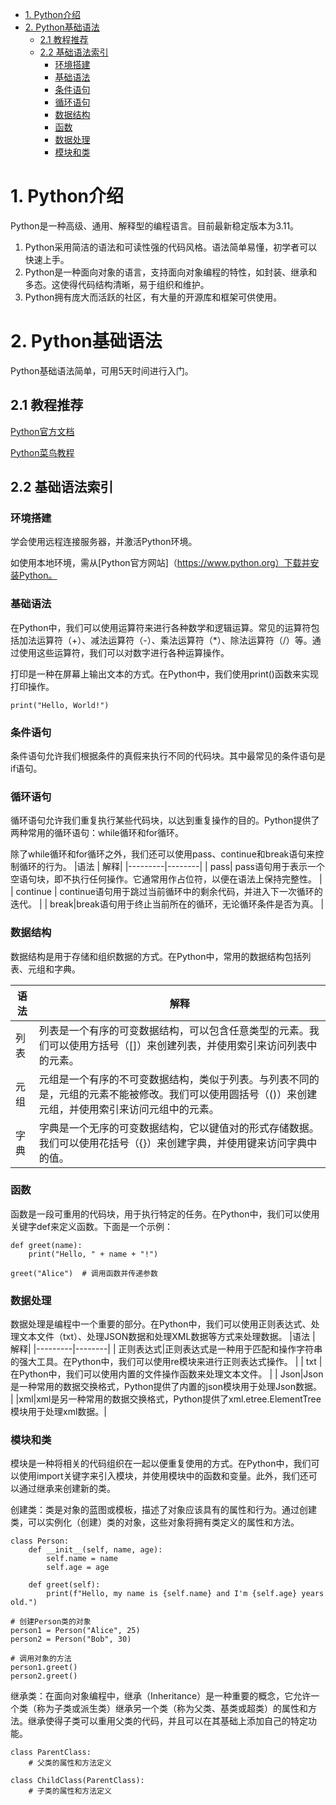 - [1. Python介绍](#1-python介绍)
- [2. Python基础语法](#2-python基础语法)
  - [2.1 教程推荐](#21-教程推荐)
  - [2.2 基础语法索引](#22-基础语法索引)
    - [环境搭建](#环境搭建)
    - [基础语法](#基础语法)
    - [条件语句](#条件语句)
    - [循环语句](#循环语句)
    - [数据结构](#数据结构)
    - [函数](#函数)
    - [数据处理](#数据处理)
    - [模块和类](#模块和类)
   

# 1. Python介绍

Python是一种高级、通用、解释型的编程语言。目前最新稳定版本为3.11。

1. Python采用简洁的语法和可读性强的代码风格。语法简单易懂，初学者可以快速上手。
2. Python是一种面向对象的语言，支持面向对象编程的特性，如封装、继承和多态。这使得代码结构清晰，易于组织和维护。
3. Python拥有庞大而活跃的社区，有大量的开源库和框架可供使用。

# 2. Python基础语法

Python基础语法简单，可用5天时间进行入门。

## 2.1 教程推荐

[Python官方文档](https://docs.python.org/zh-cn/3/)

[Python菜鸟教程](https://www.runoob.com/python/python-tutorial.html)

## 2.2 基础语法索引

### 环境搭建
学会使用远程连接服务器，并激活Python环境。

如使用本地环境，需从[Python官方网站]（https://www.python.org）下载并安装Python。

### 基础语法
在Python中，我们可以使用运算符来进行各种数学和逻辑运算。常见的运算符包括加法运算符（+）、减法运算符（-）、乘法运算符（*）、除法运算符（/）等。通过使用这些运算符，我们可以对数字进行各种运算操作。


打印是一种在屏幕上输出文本的方式。在Python中，我们使用print()函数来实现打印操作。
```
print("Hello, World!")
```

### 条件语句
条件语句允许我们根据条件的真假来执行不同的代码块。其中最常见的条件语句是if语句。

### 循环语句


循环语句允许我们重复执行某些代码块，以达到重复操作的目的。Python提供了两种常用的循环语句：while循环和for循环。

除了while循环和for循环之外，我们还可以使用pass、continue和break语句来控制循环的行为。
|语法  | 解释|
|---------|--------|
| pass| pass语句用于表示一个空语句块，即不执行任何操作。它通常用作占位符，以便在语法上保持完整性。 |
| continue | continue语句用于跳过当前循环中的剩余代码，并进入下一次循环的迭代。 |
| break|break语句用于终止当前所在的循环，无论循环条件是否为真。 |


### 数据结构
数据结构是用于存储和组织数据的方式。在Python中，常用的数据结构包括列表、元组和字典。

|语法  | 解释|
|---------|--------|
| 列表| 列表是一个有序的可变数据结构，可以包含任意类型的元素。我们可以使用方括号（[]）来创建列表，并使用索引来访问列表中的元素。 |
| 元组| 元组是一个有序的不可变数据结构，类似于列表。与列表不同的是，元组的元素不能被修改。我们可以使用圆括号（()）来创建元组，并使用索引来访问元组中的元素。 |
|字典|字典是一个无序的可变数据结构，它以键值对的形式存储数据。我们可以使用花括号（{}）来创建字典，并使用键来访问字典中的值。 |


### 函数
函数是一段可重用的代码块，用于执行特定的任务。在Python中，我们可以使用关键字def来定义函数。下面是一个示例：
```
def greet(name):
    print("Hello, " + name + "!")

greet("Alice")  # 调用函数并传递参数
```

### 数据处理
数据处理是编程中一个重要的部分。在Python中，我们可以使用正则表达式、处理文本文件（txt）、处理JSON数据和处理XML数据等方式来处理数据。
|语法  | 解释|
|---------|--------|
| 正则表达式|正则表达式是一种用于匹配和操作字符串的强大工具。在Python中，我们可以使用re模块来进行正则表达式操作。 |
| txt | 在Python中，我们可以使用内置的文件操作函数来处理文本文件。 |
| Json|Json是一种常用的数据交换格式，Python提供了内置的json模块用于处理Json数据。 |
|xml|xml是另一种常用的数据交换格式，Python提供了xml.etree.ElementTree模块用于处理xml数据。|


### 模块和类
模块是一种将相关的代码组织在一起以便重复使用的方式。在Python中，我们可以使用import关键字来引入模块，并使用模块中的函数和变量。此外，我们还可以通过继承来创建新的类。

创建类：类是对象的蓝图或模板，描述了对象应该具有的属性和行为。通过创建类，可以实例化（创建）类的对象，这些对象将拥有类定义的属性和方法。
```
class Person:
    def __init__(self, name, age):
        self.name = name
        self.age = age
    
    def greet(self):
        print(f"Hello, my name is {self.name} and I'm {self.age} years old.")

# 创建Person类的对象
person1 = Person("Alice", 25)
person2 = Person("Bob", 30)

# 调用对象的方法
person1.greet()
person2.greet()
```

继承类：在面向对象编程中，继承（Inheritance）是一种重要的概念，它允许一个类（称为子类或派生类）继承另一个类（称为父类、基类或超类）的属性和方法。继承使得子类可以重用父类的代码，并且可以在其基础上添加自己的特定功能。

```
class ParentClass:
    # 父类的属性和方法定义

class ChildClass(ParentClass):
    # 子类的属性和方法定义
```
